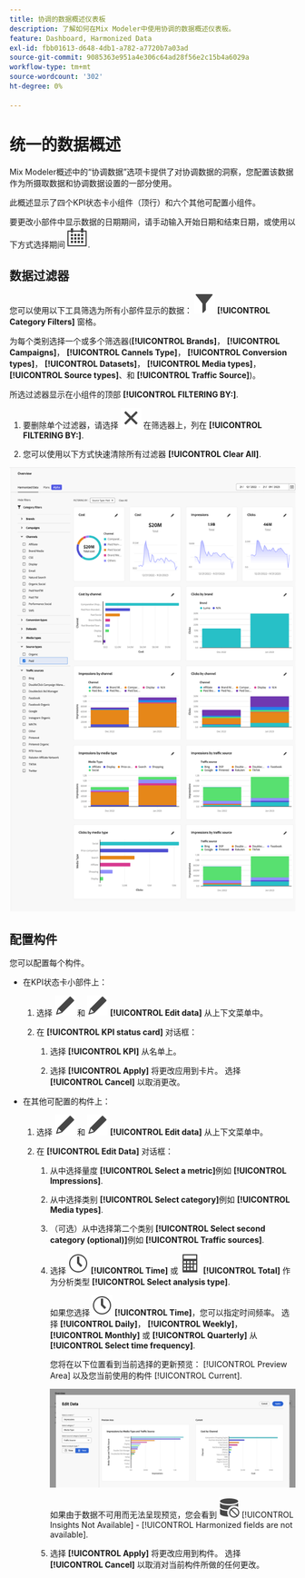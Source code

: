```yaml
---
title: 协调的数据概述仪表板
description: 了解如何在Mix Modeler中使用协调的数据概述仪表板。
feature: Dashboard, Harmonized Data
exl-id: fbb01613-d648-4db1-a782-a7720b7a03ad
source-git-commit: 9085363e951a4e306c64ad28f56e2c15b4a6029a
workflow-type: tm+mt
source-wordcount: '302'
ht-degree: 0%

---
```


# 统一的数据概述

Mix Modeler概述中的“协调数据”选项卡提供了对协调数据的洞察，您配置该数据作为所摄取数据和协调数据设置的一部分使用。

此概述显示了四个KPI状态卡小组件（顶行）和六个其他可配置小组件。

要更改小部件中显示数据的日期期间，请手动输入开始日期和结束日期，或使用以下方式选择期间 ![日历](/help/assets//icons/Calendar.svg).

## 数据过滤器

您可以使用以下工具筛选为所有小部件显示的数据： ![筛选](/help/assets//icons/Filter.svg) **[!UICONTROL Category Filters]** 窗格。

为每个类别选择一个或多个筛选器(**[!UICONTROL Brands]**， **[!UICONTROL Campaigns]**， **[!UICONTROL Cannels Type]**， **[!UICONTROL Conversion types]**， **[!UICONTROL Datasets]**， **[!UICONTROL Media types]**， **[!UICONTROL Source types]**、和 **[!UICONTROL Traffic Source]**)。

所选过滤器显示在小组件的顶部 **[!UICONTROL FILTERING BY:]**.

1. 要删除单个过滤器，请选择 ![关闭](/help/assets//icons/Close.svg) 在筛选器上，列在 **[!UICONTROL FILTERING BY:]**.

1. 您可以使用以下方式快速清除所有过滤器 **[!UICONTROL Clear All]**.

![统一的数据概述](/help/assets//harmonized-data-overview.png)


## 配置构件

您可以配置每个构件。

* 在KPI状态卡小部件上：

   1. 选择 ![编辑](/help/assets//icons/Edit.svg) 和 ![编辑](/help/assets//icons/Edit.svg) **[!UICONTROL Edit data]** 从上下文菜单中。

   1. 在 **[!UICONTROL KPI status card]** 对话框：

      1. 选择 **[!UICONTROL KPI]** 从名单上。

      1. 选择 **[!UICONTROL Apply]** 将更改应用到卡片。 选择 **[!UICONTROL Cancel]** 以取消更改。

* 在其他可配置的构件上：

   1. 选择 ![编辑](/help/assets//icons/Edit.svg) 和 ![编辑](/help/assets//icons/Edit.svg) **[!UICONTROL Edit data]** 从上下文菜单中。

   1. 在 **[!UICONTROL Edit Data]** 对话框：

      1. 从中选择量度 **[!UICONTROL Select a metric]**&#x200B;例如 **[!UICONTROL Impressions]**.
      1. 从中选择类别 **[!UICONTROL Select category]**&#x200B;例如 **[!UICONTROL Media types]**.
      1. （可选）从中选择第二个类别 **[!UICONTROL Select second category (optional)]**&#x200B;例如 **[!UICONTROL Traffic sources]**.
      1. 选择 ![时钟](/help/assets//icons/Clock.svg) **[!UICONTROL Time]** 或 ![计算器](/help/assets//icons/Calculator.svg) **[!UICONTROL Total]** 作为分析类型 **[!UICONTROL Select analysis type]**.

         如果您选择 ![时钟](/help/assets//icons/Clock.svg) **[!UICONTROL Time]**，您可以指定时间频率。 选择 **[!UICONTROL Daily]**， **[!UICONTROL Weekly]**， **[!UICONTROL Monthly]** 或 **[!UICONTROL Quarterly]** 从 **[!UICONTROL Select time frequency]**.

         您将在以下位置看到当前选择的更新预览： [!UICONTROL Preview Area] 以及您当前使用的构件 [!UICONTROL Current].

         ![编辑协调的数据构件](/help/assets//edit-harmonized-data-widget.png)

         如果由于数据不可用而无法呈现预览，您会看到 ![数据错误](/help/assets//icons/DataUnavailable.svg) [!UICONTROL Insights Not Available] - [!UICONTROL Harmonized fields are not available].

      1. 选择 **[!UICONTROL Apply]** 将更改应用到构件。 选择 **[!UICONTROL Cancel]** 以取消对当前构件所做的任何更改。
